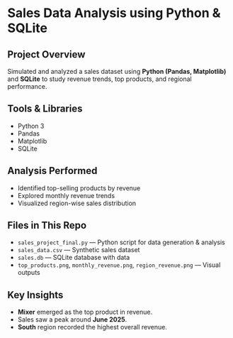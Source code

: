 # Sales Data Analysis using Python & SQLite

##  Project Overview
Simulated and analyzed a sales dataset using **Python (Pandas, Matplotlib)** and **SQLite** to study revenue trends, top products, and regional performance.

##  Tools & Libraries
- Python 3
- Pandas
- Matplotlib
- SQLite

##  Analysis Performed
- Identified top-selling products by revenue
- Explored monthly revenue trends
- Visualized region-wise sales distribution

##  Files in This Repo
- `sales_project_final.py` — Python script for data generation & analysis  
- `sales_data.csv` — Synthetic sales dataset  
- `sales.db` — SQLite database with data  
- `top_products.png`, `monthly_revenue.png`, `region_revenue.png` — Visual outputs  

##  Key Insights
- **Mixer** emerged as the top product in revenue.  
- Sales saw a peak around **June 2025**.  
- **South** region recorded the highest overall revenue.
